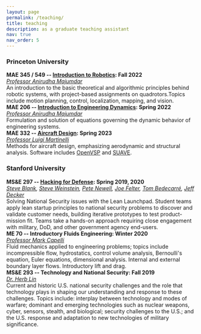 ```yaml
---
layout: page
permalink: /teaching/
title: teaching
description: as a graduate teaching assistant
nav: true
nav_order: 5
---
```


### Princeton University
**MAE 345 / 549 -- [Introduction to Robotics](https://irom-lab.princeton.edu/intro-to-robotics/): Fall 2022**  
_[Professor Anirudha Majumdar](https://mae.princeton.edu/people/faculty/majumdar)_  
An introduction to the basic theoretical and algorithmic principles behind robotic systems, with project-based assignments on quadrotors.Topics include motion planning, control, localization, mapping, and vision.  
**MAE 206 -- [Introduction to Engineering Dynamics](https://registrar.princeton.edu/course-offerings/course-details?term=1234&courseid=002322): Spring 2022**  
_[Professor Anirudha Majumdar](https://mae.princeton.edu/people/faculty/majumdar)_  
Formulation and solution of equations governing the dynamic behavior of engineering systems.   
**MAE 332 -- [Aircraft Design](https://registrar.princeton.edu/course-offerings/course-details?term=1234&courseid=002340): Spring 2023**  
_[Professor Luigi Martinelli](https://mae.princeton.edu/people/faculty/martinelli)_  
Methods for aircraft design, emphasizing aerodynamic and structural analysis. Software includes [OpenVSP](https://openvsp.org/) and [SUAVE](https://suave.stanford.edu/).
### Stanford University
**MS&E 297 -- [Hacking for Defense](https://www.h4d.us/): Spring 2019, 2020**  
_[Steve Blank](https://msande.stanford.edu/people/steven-blank), [Steve Weinstein](https://h4cs.stanford.edu/people/steve-weinstein), [Pete Newell](https://www.linkedin.com/in/petenewell), [Joe Felter](https://cisac.fsi.stanford.edu/people/joseph_felter), [Tom Bedecarré](https://msande.stanford.edu/people/thomas-bedecarre), [Jeff Decker](https://energy.stanford.edu/people/jeff-decker)_  
Solving National Security issues with the Lean Launchpad. Student teams apply lean startup principles to national security problems to discover and validate customer needs, building iterative prototypes to test product-mission fit. Teams take a hands-on approach requiring close engagement with military, DoD, and other government agency end-users.  
**ME 70 -- Introductory Fluids Engineering: Winter 2020**  
_[Professor Mark Capelli](https://profiles.stanford.edu/mark-cappelli)_  
Fluid mechanics applied to engineering problems; topics include incompressible flow, hydrostatics, control volume analysis, Bernoulli's equation, Euler equations, dimensional analysis. Internal and external boundary layer flows. Introductory lift and drag.  
**MS&E 293 -- Technology and National Security: Fall 2019**  
_[Dr. Herb Lin](https://cisac.fsi.stanford.edu/people/herbert_lin)_  
Current and historic U.S. national security challenges and the role that technology plays in shaping our understanding and response to these challenges. Topics include: interplay between technology and modes of warfare; dominant and emerging technologies such as nuclear weapons, cyber, sensors, stealth, and biological; security challenges to the U.S.; and the U.S. response and adaptation to new technologies of military significance.
